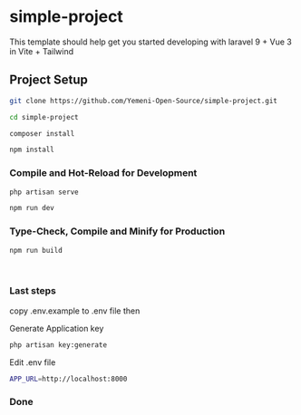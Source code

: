 

# simple-project
This template should help get you started developing with laravel 9 + Vue 3 in Vite + Tailwind

## Project Setup

```sh
git clone https://github.com/Yemeni-Open-Source/simple-project.git
```

```sh
cd simple-project
```

```sh
composer install
```

```sh
npm install
```

### Compile and Hot-Reload for Development

```sh
php artisan serve
```

```sh
npm run dev
```

### Type-Check, Compile and Minify for Production

```sh
npm run build
```
<br>


### Last steps
copy .env.example to .env file then
<br>

Generate Application key

```sh
php artisan key:generate
```

Edit .env file

```sh
APP_URL=http://localhost:8000
```

### Done
